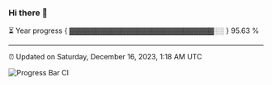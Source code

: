 ### Hi there 👋

⏳ Year progress { ▓▓▓▓▓▓▓▓▓▓▓▓▓▓▓▓▓▓▓▓▓▓▓▓▓▓▓▓░░ } 95.63 %

---

⏰ Updated on Saturday, December 16, 2023, 1:18 AM UTC

![Progress Bar CI](https://github.com/arthurbuhl/arthurbuhl/workflows/Progress%20Bar%20CI/badge.svg)

